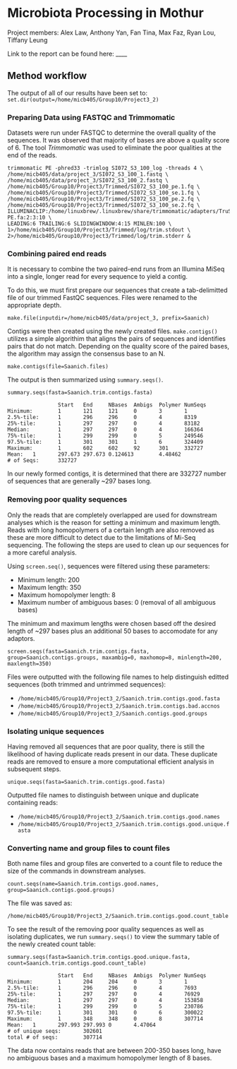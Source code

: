 # Microbiota Processing in Mothur

Project members: Alex Law, Anthony Yan, Fan Tina, Max Faz, Ryan Lou, Tiffany Leung

Link to the report can be found here: ____

## Method workflow

The output of all of our results have been set to: `set.dir(output=/home/micb405/Group10/Project3_2)`

### Preparing Data using FASTQC and Trimmomatic
Datasets were run under FASTQC to determine the overall quality of the sequences. It was observed that majority of bases are above a quality score of 6. The tool *Trimmomatic* was used to eliminate the poor qualities at the end of the reads.

```
trimmomatic PE -phred33 -trimlog SI072_S3_100_log -threads 4 \
/home/micb405/data/project_3/SI072_S3_100_1.fastq \
/home/micb405/data/project_3/SI072_S3_100_2.fastq \
/home/micb405/Group10/Project3/Trimmed/SI072_S3_100_pe.1.fq \
/home/micb405/Group10/Project3/Trimmed/SI072_S3_100_se.1.fq \
/home/micb405/Group10/Project3/Trimmed/SI072_S3_100_pe.2.fq \
/home/micb405/Group10/Project3/Trimmed/SI072_S3_100_se.2.fq \
ILLUMINACLIP:/home/linuxbrew/.linuxbrew/share/trimmomatic/adapters/TruSeq3-PE.fa:2:3:10 \
LEADING:6 TRAILING:6 SLIDINGWINDOW:4:15 MINLEN:100 \
1>/home/micb405/Group10/Project3/Trimmed/log/trim.stdout \
2>/home/micb405/Group10/Project3/Trimmed/log/trim.stderr &
```

### Combining paired end reads
It is necessary to combine the two paired-end runs from an Illumina MiSeq into a single, longer read for every sequence to yield a contig. 

To do this, we must first prepare our sequences that create a tab-delimitted file of our trimmed FastQC sequences. Files were renamed to the appropriate depth.
```
make.file(inputdir=/home/micb405/data/project_3, prefix=Saanich)
```
Contigs were then created using the newly created files. `make.contigs()` utilizes a simple algorithim that aligns the pairs of sequences and identifies pairs that do not match. Depending on the quality score of the paired bases, the algorithm may assign the consensus base to an N.
```
make.contigs(file=Saanich.files)
```
The output is then summarized using `summary.seqs()`. 
```
summary.seqs(fasta=Saanich.trim.contigs.fasta)
```
```
                Start   End     NBases  Ambigs  Polymer NumSeqs
Minimum:        1       121     121     0       3       1
2.5%-tile:      1       296     296     0       4       8319
25%-tile:       1       297     297     0       4       83182
Median:         1       297     297     0       4       166364
75%-tile:       1       299     299     0       5       249546
97.5%-tile:     1       301     301     1       6       324409
Maximum:        1       602     602     92      301     332727
Mean:   1       297.673 297.673 0.124613        4.48462
# of Seqs:      332727
```
In our newly formed contigs, it is determined that there are 332727 number of sequences that are generally ~297 bases long. 

### Removing poor quality sequences
Only the reads that are completely overlapped are used for downstream analyses which is the reason for setting a minimum and maximum length. Reads with long homopolymers of a certain length are also removed as these are more difficult to detect due to the limitations of Mi-Seq sequencing. The following the steps are used to clean up our sequences for a more careful analysis.

Using `screen.seq()`, sequences were filtered using these parameters:
* Minimum length: 200
* Maximum length: 350
* Maximum homopolymer length: 8
* Maximum number of ambiguous bases: 0 (removal of all ambiguous bases)

The minimum and maximum lengths were chosen based off the desired length of ~297 bases plus an additional 50 bases to accomodate for any adaptors. 
```
screen.seqs(fasta=Saanich.trim.contigs.fasta, group=Saanich.contigs.groups, maxambig=0, maxhomop=8, minlength=200, maxlength=350)
```
Files were outputted with the following file names to help distinguish editted sequences (both trimmed and untrimmed sequences):

* `/home/micb405/Group10/Project3_2/Saanich.trim.contigs.good.fasta`
* `/home/micb405/Group10/Project3_2/Saanich.trim.contigs.bad.accnos`
* `/home/micb405/Group10/Project3_2/Saanich.contigs.good.groups`

### Isolating unique sequences
Having removed all sequences that are poor quality, there is still the likelihood of having duplicate reads present in our data. These duplicate reads are removed to ensure a more computational efficient analysis in subsequent steps.

```
unique.seqs(fasta=Saanich.trim.contigs.good.fasta)
```

Outputted file names to distinguish between unique and duplicate containing reads:
* `/home/micb405/Group10/Project3_2/Saanich.trim.contigs.good.names`
* `/home/micb405/Group10/Project3_2/Saanich.trim.contigs.good.unique.fasta`

### Converting name and group files to count files 
Both name files and group files are converted to a count file to reduce the size of the commands in downstream analyses.

```
count.seqs(name=Saanich.trim.contigs.good.names, group=Saanich.contigs.good.groups)
```
The file was saved as:
```
/home/micb405/Group10/Project3_2/Saanich.trim.contigs.good.count_table
```
To see the result of the removing poor quality sequences as well as isolating duplicates, we run `summary.seqs()` to view the summary table of the newly created count table:

```
summary.seqs(fasta=Saanich.trim.contigs.good.unique.fasta, count=Saanich.trim.contigs.good.count_table)
```
```
                Start   End     NBases  Ambigs  Polymer NumSeqs
Minimum:        1       204     204     0       3       1
2.5%-tile:      1       296     296     0       4       7693
25%-tile:       1       297     297     0       4       76929
Median:         1       297     297     0       4       153858
75%-tile:       1       299     299     0       5       230786
97.5%-tile:     1       301     301     0       6       300022
Maximum:        1       348     348     0       8       307714
Mean:   1       297.993 297.993 0       4.47064
# of unique seqs:       302601
total # of seqs:        307714
```
The data now contains reads that are between 200-350 bases long, have no ambiguous bases and a maximum homopolymer length of 8 bases. 





